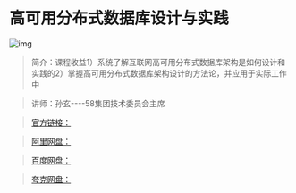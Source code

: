 # 高可用分布式数据库设计与实践

![img]()

> 简介：课程收益1）系统了解互联网高可用分布式数据库架构是如何设计和实践的2）掌握高可用分布式数据库架构设计的方法论，并应用于实际工作中

> 讲师：孙玄----58集团技术委员会主席

> [官方链接：]()

> [阿里网盘：]()

> [百度网盘：]()

> [夸克网盘：]()
